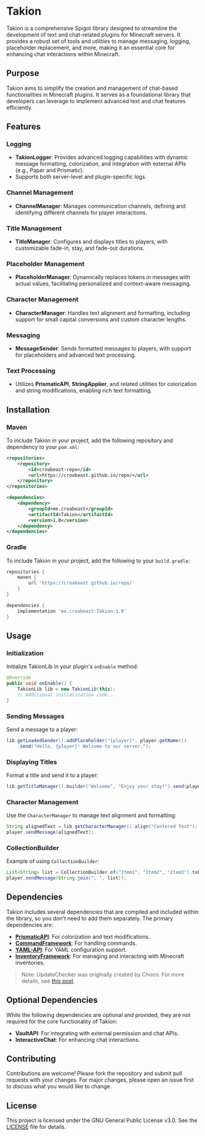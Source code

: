 # Takion

Takion is a comprehensive Spigot library designed to streamline the development of text and chat-related plugins for Minecraft servers. It provides a robust set of tools and utilities to manage messaging, logging, placeholder replacement, and more, making it an essential core for enhancing chat interactions within Minecraft.

## Purpose

Takion aims to simplify the creation and management of chat-based functionalities in Minecraft plugins. It serves as a foundational library that developers can leverage to implement advanced text and chat features efficiently.

## Features

### Logging
- **TakionLogger**: Provides advanced logging capabilities with dynamic message formatting, colorization, and integration with external APIs (e.g., Paper and Prismatic).
- Supports both server-level and plugin-specific logs.

### Channel Management
- **ChannelManager**: Manages communication channels, defining and identifying different channels for player interactions.

### Title Management
- **TitleManager**: Configures and displays titles to players, with customizable fade-in, stay, and fade-out durations.

### Placeholder Management
- **PlaceholderManager**: Dynamically replaces tokens in messages with actual values, facilitating personalized and context-aware messaging.

### Character Management
- **CharacterManager**: Handles text alignment and formatting, including support for small capital conversions and custom character lengths.

### Messaging
- **MessageSender**: Sends formatted messages to players, with support for placeholders and advanced text processing.

### Text Processing
- Utilizes **PrismaticAPI**, **StringApplier**, and related utilities for colorization and string modifications, enabling rich text formatting.

## Installation

### Maven

To include Takion in your project, add the following repository and dependency to your `pom.xml`:

```xml
<repositories>
    <repository>
        <id>croabeast-repo</id>
        <url>https://croabeast.github.io/repo/</url>
    </repository>
</repositories>

<dependencies>
    <dependency>
        <groupId>me.croabeast</groupId>
        <artifactId>Takion</artifactId>
        <version>1.0</version>
    </dependency>
</dependencies>
```

### Gradle

To include Takion in your project, add the following to your `build.gradle`:

```groovy
repositories {
    maven {
        url 'https://croabeast.github.io/repo/'
    }
}

dependencies {
    implementation 'me.croabeast:Takion:1.0'
}
```

## Usage

### Initialization

Initialize TakionLib in your plugin's `onEnable` method:

```java
@Override
public void onEnable() {
    TakionLib lib = new TakionLib(this);
    // Additional initialization code...
}
```

### Sending Messages

Send a message to a player:

```java
lib.getLoadedSender().addPlaceholder("{player}", player.getName())
    .send("Hello, {player}! Welcome to our server.");
```

### Displaying Titles

Format a title and send it to a player:

```java
lib.getTitleManager().builder("Welcome", "Enjoy your stay!").send(player);
```

### Character Management

Use the `CharacterManager` to manage text alignment and formatting:

```java
String alignedText = lib.getCharacterManager().align("Centered Text");
player.sendMessage(alignedText);
```

### CollectionBuilder

Example of using `CollectionBuilder`:

```java
List<String> list = CollectionBuilder.of("Item1", "Item2", "Item3").toList();
player.sendMessage(String.join(", ", list));
```

## Dependencies

Takion includes several dependencies that are compiled and included within the library, so you don't need to add them separately. The primary dependencies are:

- [**PrismaticAPI**](https://github.com/CroaBeast/PrismaticAPI): For colorization and text modifications.
- [**CommandFramework**](https://github.com/CroaBeast/CommandFramework): For handling commands.
- [**YAML-API**](https://github.com/CroaBeast/YAML-API): For YAML configuration support.
- [**InventoryFramework**](https://github.com/stefvanschie/IF): For managing and interacting with Minecraft inventories.
> Note: UpdateChecker was originally created by Choco. For more details, see [this post](https://www.spigotmc.org/threads/an-actually-decent-plugin-update-checker.344327/).

## Optional Dependencies

While the following dependencies are optional and provided, they are not required for the core functionality of Takion:

- **VaultAPI**: For integrating with external permission and chat APIs.
- **InteractiveChat**: For enhancing chat interactions.

## Contributing

Contributions are welcome! Please fork the repository and submit pull requests with your changes. For major changes, please open an issue first to discuss what you would like to change.

## License

This project is licensed under the GNU General Public License v3.0. See the [LICENSE](https://www.gnu.org/licenses/gpl-3.0.html) file for details.

